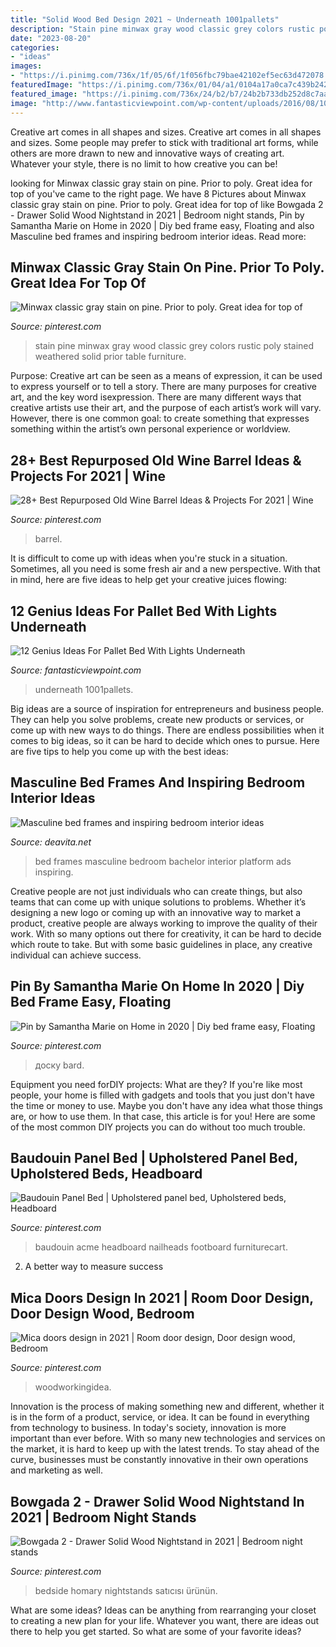 ```yaml
---
title: "Solid Wood Bed Design 2021 ~ Underneath 1001pallets"
description: "Stain pine minwax gray wood classic grey colors rustic poly stained weathered solid prior table furniture"
date: "2023-08-20"
categories:
- "ideas"
images:
- "https://i.pinimg.com/736x/1f/05/6f/1f056fbc79bae42102ef5ec63d472078.jpg"
featuredImage: "https://i.pinimg.com/736x/01/04/a1/0104a17a0ca7c439b24290728c7fb482--gray-stain-minwax.jpg"
featured_image: "https://i.pinimg.com/736x/24/b2/b7/24b2b733db252d8c7aa27fdfddad5aa0.jpg"
image: "http://www.fantasticviewpoint.com/wp-content/uploads/2016/08/1001pallets.com-king-size-pallet-bed-634x476.jpeg"
---
```



Creative art comes in all shapes and sizes.
Creative art comes in all shapes and sizes. Some people may prefer to stick with traditional art forms, while others are more drawn to new and innovative ways of creating art. Whatever your style, there is no limit to how creative you can be!

	

		
looking for Minwax classic gray stain on pine. Prior to poly. Great idea for top of you've came to the right page. We have 8 Pictures about Minwax classic gray stain on pine. Prior to poly. Great idea for top of like Bowgada 2 - Drawer Solid Wood Nightstand in 2021 | Bedroom night stands, Pin by Samantha Marie on Home in 2020 | Diy bed frame easy, Floating and also Masculine bed frames and inspiring bedroom interior ideas. Read more:
		
    
## Minwax Classic Gray Stain On Pine. Prior To Poly. Great Idea For Top Of

<img loading=lazy src="https://i.pinimg.com/736x/01/04/a1/0104a17a0ca7c439b24290728c7fb482--gray-stain-minwax.jpg" onerror="this.onerror=null;this.src='https://tse1.mm.bing.net/th?id=OIP.HAroVQoZylY3CPVRZZcFQAHaNK&amp;pid=15.1';" alt="Minwax classic gray stain on pine. Prior to poly. Great idea for top of">

_Source: pinterest.com_

>stain pine minwax gray wood classic grey colors rustic poly stained weathered solid prior table furniture. 

	

Purpose:
Creative art can be seen as a means of expression, it can be used to express yourself or to tell a story. There are many purposes for creative art, and the key word isexpression. There are many different ways that creative artists use their art, and the purpose of each artist’s work will vary. However, there is one common goal: to create something that expresses something within the artist’s own personal experience or worldview.

    
## 28+ Best Repurposed Old Wine Barrel Ideas &amp; Projects For 2021 | Wine

<img loading=lazy src="https://i.pinimg.com/736x/b1/f2/04/b1f204ba5d896e5ab5021e5ca9cd5ea5.jpg" onerror="this.onerror=null;this.src='https://tse1.mm.bing.net/th?id=OIP.zGsG_RGfxlCEwZG05nDHFgHaHd&amp;pid=15.1';" alt="28+ Best Repurposed Old Wine Barrel Ideas &amp; Projects For 2021 | Wine">

_Source: pinterest.com_

>barrel. 

	

It is difficult to come up with ideas when you're stuck in a situation. Sometimes, all you need is some fresh air and a new perspective. With that in mind, here are five ideas to help get your creative juices flowing: 

    
## 12 Genius Ideas For Pallet Bed With Lights Underneath

<img loading=lazy src="http://www.fantasticviewpoint.com/wp-content/uploads/2016/08/1001pallets.com-king-size-pallet-bed-634x476.jpeg" onerror="this.onerror=null;this.src='https://tse2.mm.bing.net/th?id=OIP.yU3P3u8ZFE77VYPuHUCgAAHaFj&amp;pid=15.1';" alt="12 Genius Ideas For Pallet Bed With Lights Underneath">

_Source: fantasticviewpoint.com_

>underneath 1001pallets. 

	

Big ideas are a source of inspiration for entrepreneurs and business people. They can help you solve problems, create new products or services, or come up with new ways to do things. There are endless possibilities when it comes to big ideas, so it can be hard to decide which ones to pursue. Here are five tips to help you come up with the best ideas: 

    
## Masculine Bed Frames And Inspiring Bedroom Interior Ideas

<img loading=lazy src="https://deavita.net/wp-content/uploads/2017/12/bachelor-pab-bedroom-design-ideas-black-wall.jpg" onerror="this.onerror=null;this.src='https://tse1.mm.bing.net/th?id=OIP.y-GzrAwHd2eJP1LtNKGmuQHaFj&amp;pid=15.1';" alt="Masculine bed frames and inspiring bedroom interior ideas">

_Source: deavita.net_

>bed frames masculine bedroom bachelor interior platform ads inspiring. 

	

Creative people are not just individuals who can create things, but also teams that can come up with unique solutions to problems. Whether it’s designing a new logo or coming up with an innovative way to market a product, creative people are always working to improve the quality of their work. With so many options out there for creativity, it can be hard to decide which route to take. But with some basic guidelines in place, any creative individual can achieve success.

    
## Pin By Samantha Marie On Home In 2020 | Diy Bed Frame Easy, Floating

<img loading=lazy src="https://i.pinimg.com/736x/cc/66/c1/cc66c11dd74a14b0a545bc15d70b486d.jpg" onerror="this.onerror=null;this.src='https://tse4.mm.bing.net/th?id=OIP.5S1Xw5c_WApSrbjjb1caPgHaPO&amp;pid=15.1';" alt="Pin by Samantha Marie on Home in 2020 | Diy bed frame easy, Floating">

_Source: pinterest.com_

>доску bard. 

	

Equipment you need forDIY projects: What are they?
If you're like most people, your home is filled with gadgets and tools that you just don't have the time or money to use. Maybe you don't have any idea what those things are, or how to use them. In that case, this article is for you! Here are some of the most common DIY projects you can do without too much trouble.

    
## Baudouin Panel Bed | Upholstered Panel Bed, Upholstered Beds, Headboard

<img loading=lazy src="https://i.pinimg.com/736x/24/b2/b7/24b2b733db252d8c7aa27fdfddad5aa0.jpg" onerror="this.onerror=null;this.src='https://tse3.mm.bing.net/th?id=OIP.zd13Xbm_iqmAYpHv3apacgHaHa&amp;pid=15.1';" alt="Baudouin Panel Bed | Upholstered panel bed, Upholstered beds, Headboard">

_Source: pinterest.com_

>baudouin acme headboard nailheads footboard furniturecart. 

	

2. A better way to measure success

    
## Mica Doors Design In 2021 | Room Door Design, Door Design Wood, Bedroom

<img loading=lazy src="https://i.pinimg.com/736x/1f/05/6f/1f056fbc79bae42102ef5ec63d472078.jpg" onerror="this.onerror=null;this.src='https://tse2.mm.bing.net/th?id=OIP.EYj3LuJg2SnWCD77N2sLZwHaPo&amp;pid=15.1';" alt="Mica doors design in 2021 | Room door design, Door design wood, Bedroom">

_Source: pinterest.com_

>woodworkingidea. 

	

Innovation is the process of making something new and different, whether it is in the form of a product, service, or idea. It can be found in everything from technology to business. In today's society, innovation is more important than ever before. With so many new technologies and services on the market, it is hard to keep up with the latest trends. To stay ahead of the curve, businesses must be constantly innovative in their own operations and marketing as well.

    
## Bowgada 2 - Drawer Solid Wood Nightstand In 2021 | Bedroom Night Stands

<img loading=lazy src="https://i.pinimg.com/736x/3c/49/85/3c498504bb28b67753e06c84cb856ee0.jpg" onerror="this.onerror=null;this.src='https://tse2.mm.bing.net/th?id=OIP.qI1q15kRWpA7pnH19uIMpgHaHa&amp;pid=15.1';" alt="Bowgada 2 - Drawer Solid Wood Nightstand in 2021 | Bedroom night stands">

_Source: pinterest.com_

>bedside homary nightstands satıcısı ürünün. 

	

What are some ideas?
Ideas can be anything from rearranging your closet to creating a new plan for your life. Whatever you want, there are ideas out there to help you get started. So what are some of your favorite ideas?

